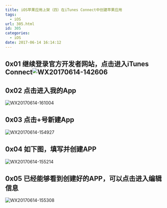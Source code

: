 ```yaml
---
title: iOS苹果应用上架（四）在iTunes Connect中创建苹果应用
tags:
  - iOS
url: 305.html
id: 305
categories:
  - iOS
date: 2017-06-14 16:14:12
---
```


0x01 继续登录官方开发者网站，点击进入iTunes Connect![WX20170614-142606](http://www.hndev.cn/wordpress/wp-content/uploads/2017/06/WX20170614-142606.png)
---------------------------------------------------------------------------------------------------------------------------------------

0x02 点击进入我的App
--------------

![WX20170614-161004](http://www.hndev.cn/wordpress/wp-content/uploads/2017/06/WX20170614-161004.png)

0x03 点击+号新建App
--------------

![WX20170614-154927](http://www.hndev.cn/wordpress/wp-content/uploads/2017/06/WX20170614-154927.png)

0x04 如下图，填写并创建APP
-----------------

![WX20170614-155214](http://www.hndev.cn/wordpress/wp-content/uploads/2017/06/WX20170614-155214.png)

0x05 已经能够看到创建好的APP，可以点击进入编辑信息
-----------------------------

![WX20170614-155308](http://www.hndev.cn/wordpress/wp-content/uploads/2017/06/WX20170614-155308.png)